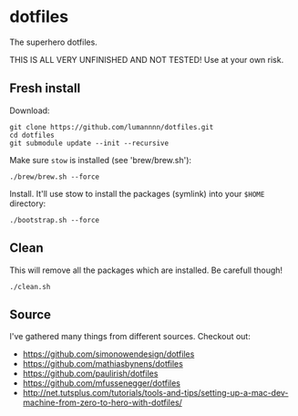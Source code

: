 dotfiles
========

The superhero dotfiles.

THIS IS ALL VERY UNFINISHED AND NOT TESTED!
Use at your own risk.

Fresh install
-------------

Download:

    git clone https://github.com/lumannnn/dotfiles.git
    cd dotfiles
    git submodule update --init --recursive

Make sure `stow` is installed (see 'brew/brew.sh'):

    ./brew/brew.sh --force 

Install. It'll use stow to install the packages (symlink) into your `$HOME` directory:

    ./bootstrap.sh --force

Clean
-----

This will remove all the packages which are installed. Be carefull though!

    ./clean.sh

Source
------

I've gathered many things from different sources.
Checkout out:
 - https://github.com/simonowendesign/dotfiles
 - https://github.com/mathiasbynens/dotfiles
 - https://github.com/paulirish/dotfiles
 - https://github.com/mfussenegger/dotfiles
 - http://net.tutsplus.com/tutorials/tools-and-tips/setting-up-a-mac-dev-machine-from-zero-to-hero-with-dotfiles/
